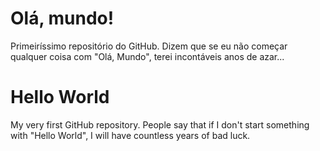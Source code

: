 # Olá, mundo!
 Primeiríssimo repositório do GitHub.
 Dizem que se eu não começar qualquer coisa com "Olá, Mundo", terei incontáveis anos de azar...

# Hello World
My very first GitHub repository.
People say that if I don't start something with "Hello World", I will have countless years of bad luck.